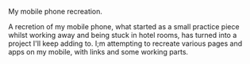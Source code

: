 My mobile phone recreation.

A recretion of my mobile phone, what started as a small practice piece whilst working away and being stuck in hotel rooms,
has turned into a project I'll keep adding to.
I;m attempting to recreate various pages and apps on my mobile, with links and some working parts.
